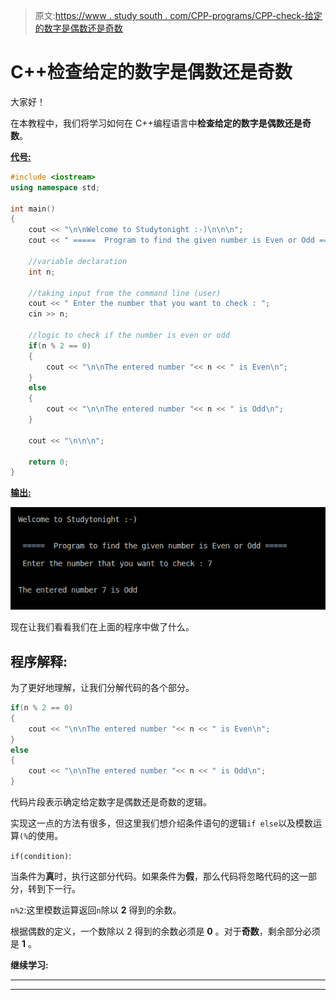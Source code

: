 > 原文:[https://www . study south . com/CPP-programs/CPP-check-给定的数字是偶数还是奇数](https://www.studytonight.com/cpp-programs/cpp-check-whether-the-given-number-is-even-or-odd)

# C++检查给定的数字是偶数还是奇数

大家好！

在本教程中，我们将学习如何在 C++编程语言中**检查给定的数字是偶数还是奇数**。

<u>**代号:**</u>

```cpp
#include <iostream>
using namespace std;

int main()
{
    cout << "\n\nWelcome to Studytonight :-)\n\n\n";
    cout << " =====  Program to find the given number is Even or Odd ===== \n\n";

    //variable declaration
    int n;

    //taking input from the command line (user)
    cout << " Enter the number that you want to check : ";
    cin >> n;

    //logic to check if the number is even or odd
    if(n % 2 == 0)
    {
        cout << "\n\nThe entered number "<< n << " is Even\n";
    }
    else
    {
        cout << "\n\nThe entered number "<< n << " is Odd\n";
    }

    cout << "\n\n\n";

    return 0;
}
```

<u>**输出:**</u>

![C++ even or odd](img/046d2f927c47a081ee2ec473189a977a.png)

现在让我们看看我们在上面的程序中做了什么。

## 程序解释:

为了更好地理解，让我们分解代码的各个部分。

```cpp
if(n % 2 == 0)
{
    cout << "\n\nThe entered number "<< n << " is Even\n";
}
else
{
    cout << "\n\nThe entered number "<< n << " is Odd\n";
}
```

代码片段表示确定给定数字是偶数还是奇数的逻辑。

实现这一点的方法有很多，但这里我们想介绍条件语句的逻辑`if else`以及模数运算`(%`的使用。

`if(condition)`:

当条件为**真**时，执行这部分代码。如果条件为**假**，那么代码将忽略代码的这一部分，转到下一行。

`n%2`:这里模数运算返回`n`除以 **2** 得到的余数。

根据偶数的定义，一个数除以 2 得到的余数必须是 **0** 。对于**奇数**，剩余部分必须是 **1** 。

**继续学习:**

* * *

* * *
